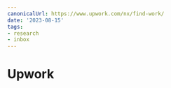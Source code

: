 ```yaml
---
canonicalUrl: https://www.upwork.com/nx/find-work/
date: '2023-08-15'
tags:
- research
- inbox
---
```


# Upwork
